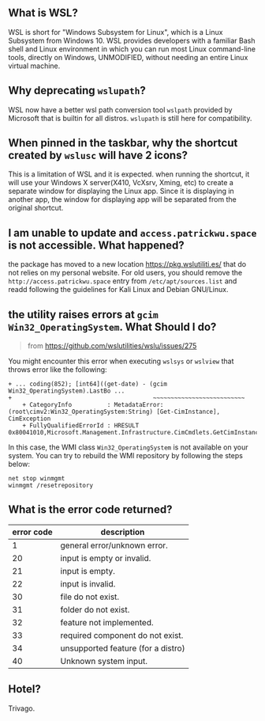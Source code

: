 ## What is WSL?

WSL is short for "Windows Subsystem for Linux", which is a Linux Subsystem from Windows 10. WSL provides developers with a familiar Bash shell and Linux environment in which you can run most Linux command-line tools, directly on Windows, UNMODIFIED, without needing an entire Linux virtual machine.

## Why deprecating `wslupath`?

WSL now have a better wsl path conversion tool `wslpath` provided by Microsoft that is builtin for all distros. `wslupath` is still here for compatibility.

## When pinned in the taskbar, why the shortcut created by `wslusc` will have 2 icons?

This is a limitation of WSL and it is expected. when running the shortcut, it will use your Windows X server(X410, VcXsrv, Xming, etc) to create a separate window for displaying the Linux app. Since it is displaying in another app, the window for displaying app will be separated from the original shortcut.

## I am unable to update and `access.patrickwu.space` is not accessible. What happened?

the package has moved to a new location <https://pkg.wslutiliti.es/> that do not relies on my personal website. For old users, you should remove the `http://access.patrickwu.space` entry from `/etc/apt/sources.list` and readd following the guidelines for Kali Linux and Debian GNU/Linux.

## the utility raises errors at `gcim Win32_OperatingSystem`. What Should I do?

> from <https://github.com/wslutilities/wslu/issues/275>

You might encounter this error when executing `wslsys` or `wslview` that throws error like the following:

```
+ ... coding(852); [int64]((get-date) - (gcim Win32_OperatingSystem).LastBo ...
+                                        ~~~~~~~~~~~~~~~~~~~~~~~~~~
    + CategoryInfo          : MetadataError: (root\cimv2:Win32_OperatingSystem:String) [Get-CimInstance], CimException
    + FullyQualifiedErrorId : HRESULT 0x80041010,Microsoft.Management.Infrastructure.CimCmdlets.GetCimInstanceCommand
```

In this case, the WMI class `Win32_OperatingSystem` is not available on your system. You can try to rebuild the WMI repository by following the steps below:

```
net stop winmgmt
winmgmt /resetrepository
```


## What is the error code returned?

| error code | description |
| ---------- | ----------- |
| 1 | general error/unknown error. |
| 20 | input is empty or invalid. |
| 21 | input is empty. |
| 22 | input is invalid. |
| 30 | file do not exist. |
| 31 | folder do not exist. |
| 32 | feature not implemented. |
| 33 | required component do not exist. |
| 34 | unsupported feature (for a distro) |
| 40 | Unknown system input. |

## Hotel?

Trivago.
